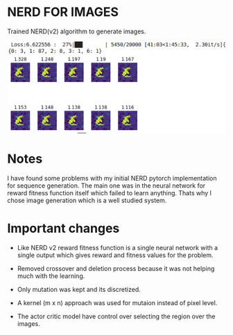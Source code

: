 
# NERD FOR IMAGES
Trained NERD(v2) algorithm to generate images.

![nerd_mnist](https://raw.githubusercontent.com/Gananath/NERD/master/NERD_IMAGES/nerd_mnist.png)


# Notes
I have found some problems with my initial NERD pytorch implementation for sequence generation. The main one was in the neural network for reward fitness function itself which failed to learn anything. Thats why I chose image generation which is a well studied system.


# Important changes

- Like NERD v2 reward fitness function is a single neural network with a single output which gives reward and fitness values for the problem.

- Removed crossover and deletion process because it was not helping much with the learning.

- Only mutation was kept and its discretized.

- A kernel (m x n) approach was used for mutaion instead of pixel level.

- The actor critic model have control over selecting the region over the images.


